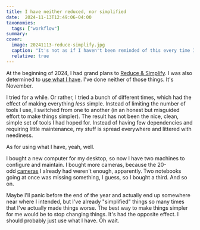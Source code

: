 ```yaml
---
title: I have neither reduced, nor simplified
date:  2024-11-13T12:49:06-04:00
taxonomies:
  tags: ["workflow"]
summary: 
cover:
  image: 20241113-reduce-simplify.jpg
  caption: "It's not as if I haven't been reminded of this every time I look up."
  relative: true
---
```


At the beginning of 2024, I had grand plans to [Reduce & Simplify](/posts/2023/12/reduce-and-simplify/). I was also determined to [use what I have](/posts/2022/05/use-what-you-have/). I've done neither of those things. It's November.

I tried for a while. Or rather, I tried a bunch of different times, which had the effect of making everything _less_ simple. Instead of limiting the number of tools I use, I switched from one to another (in an honest but misguided effort to make things simpler). The result has not been the nice, clean, simple set of tools I had hoped for. Instead of having few dependencies and requiring little maintenance, my stuff is spread everywhere and littered with neediness.

As for using what I have, yeah, well. 

I bought a new computer for my desktop, so now I have two machines to configure and maintain. I bought more cameras, because the 20-odd [cameras](https://jackbaty.com/cameras/) I already had weren't enough, apparently. Two notebooks going at once was missing something, I guess, so I bought a third. And so on.

Maybe I'll panic before the end of the year and actually end up somewhere near where I intended, but I've already "simplified" things so many times that I've actually made things worse. The best way to make things simpler for me would be to stop changing things. It's had the opposite effect. I should probably just use what I have. Oh wait.